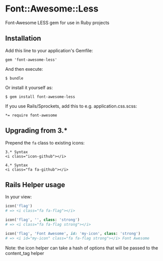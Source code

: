 # Font::Awesome::Less

Font-Awesome LESS gem for use in Ruby projects

## Installation

Add this line to your application's Gemfile:

    gem 'font-awesome-less'

And then execute:

    $ bundle

Or install it yourself as:

    $ gem install font-awesome-less

If you use Rails/Sprockets, add this to e.g. application.css.scss:

    *= require font-awesome

## Upgrading from 3.*

Prepend the `fa` class to existing icons:

    3.* Syntax
    <i class="icon-github"></i>

    4.* Syntax
    <i class="fa fa-github"></i>

## Rails Helper usage

In your view:

  ```ruby
  icon('flag')
  # => <i class="fa fa-flag"></i>
  ```

  ```ruby
  icon('flag', '', class: 'strong')
  # => <i class="fa fa-flag strong"></i>
  ```

  ```ruby
  icon('flag', 'Font Awesome', id: 'my-icon', class: 'strong')
  # => <i id="my-icon" class="fa fa-flag strong"></i> Font Awesome
  ```

Note: the icon helper can take a hash of options that will be passed to the content_tag helper
